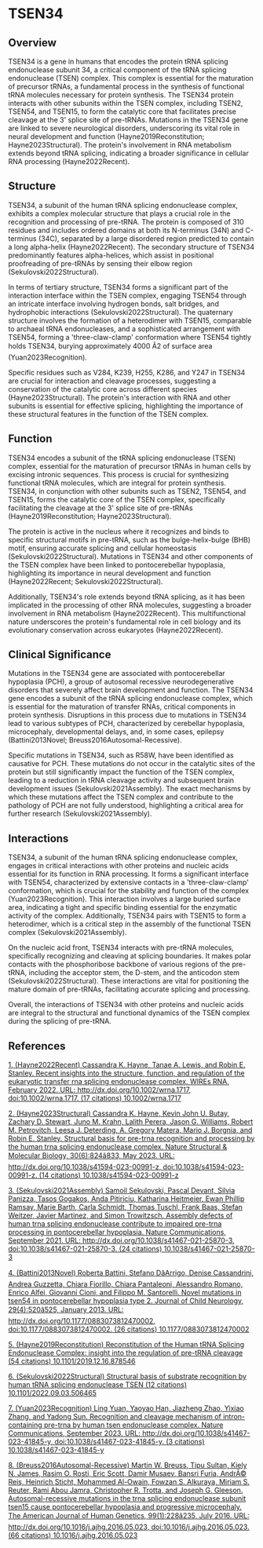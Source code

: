 # TSEN34

## Overview
TSEN34 is a gene in humans that encodes the protein tRNA splicing endonuclease subunit 34, a critical component of the tRNA splicing endonuclease (TSEN) complex. This complex is essential for the maturation of precursor tRNAs, a fundamental process in the synthesis of functional tRNA molecules necessary for protein synthesis. The TSEN34 protein interacts with other subunits within the TSEN complex, including TSEN2, TSEN54, and TSEN15, to form the catalytic core that facilitates precise cleavage at the 3' splice site of pre-tRNAs. Mutations in the TSEN34 gene are linked to severe neurological disorders, underscoring its vital role in neural development and function (Hayne2019Reconstitution; Hayne2023Structural). The protein's involvement in RNA metabolism extends beyond tRNA splicing, indicating a broader significance in cellular RNA processing (Hayne2022Recent).

## Structure
TSEN34, a subunit of the human tRNA splicing endonuclease complex, exhibits a complex molecular structure that plays a crucial role in the recognition and processing of pre-tRNA. The protein is composed of 310 residues and includes ordered domains at both its N-terminus (34N) and C-terminus (34C), separated by a large disordered region predicted to contain a long alpha-helix (Hayne2022Recent). The secondary structure of TSEN34 predominantly features alpha-helices, which assist in positional proofreading of pre-tRNAs by sensing their elbow region (Sekulovski2022Structural).

In terms of tertiary structure, TSEN34 forms a significant part of the interaction interface within the TSEN complex, engaging TSEN54 through an intricate interface involving hydrogen bonds, salt bridges, and hydrophobic interactions (Sekulovski2022Structural). The quaternary structure involves the formation of a heterodimer with TSEN15, comparable to archaeal tRNA endonucleases, and a sophisticated arrangement with TSEN54, forming a 'three-claw-clamp' conformation where TSEN54 tightly holds TSEN34, burying approximately 4000 Ã2 of surface area (Yuan2023Recognition).

Specific residues such as V284, K239, H255, K286, and Y247 in TSEN34 are crucial for interaction and cleavage processes, suggesting a conservation of the catalytic core across different species (Hayne2023Structural). The protein's interaction with RNA and other subunits is essential for effective splicing, highlighting the importance of these structural features in the function of the TSEN complex.

## Function
TSEN34 encodes a subunit of the tRNA splicing endonuclease (TSEN) complex, essential for the maturation of precursor tRNAs in human cells by excising intronic sequences. This process is crucial for synthesizing functional tRNA molecules, which are integral for protein synthesis. TSEN34, in conjunction with other subunits such as TSEN2, TSEN54, and TSEN15, forms the catalytic core of the TSEN complex, specifically facilitating the cleavage at the 3' splice site of pre-tRNAs (Hayne2019Reconstitution; Hayne2023Structural).

The protein is active in the nucleus where it recognizes and binds to specific structural motifs in pre-tRNA, such as the bulge-helix-bulge (BHB) motif, ensuring accurate splicing and cellular homeostasis (Sekulovski2022Structural). Mutations in TSEN34 and other components of the TSEN complex have been linked to pontocerebellar hypoplasia, highlighting its importance in neural development and function (Hayne2022Recent; Sekulovski2022Structural).

Additionally, TSEN34's role extends beyond tRNA splicing, as it has been implicated in the processing of other RNA molecules, suggesting a broader involvement in RNA metabolism (Hayne2022Recent). This multifunctional nature underscores the protein's fundamental role in cell biology and its evolutionary conservation across eukaryotes (Hayne2022Recent).

## Clinical Significance
Mutations in the TSEN34 gene are associated with pontocerebellar hypoplasia (PCH), a group of autosomal recessive neurodegenerative disorders that severely affect brain development and function. The TSEN34 gene encodes a subunit of the tRNA splicing endonuclease complex, which is essential for the maturation of transfer RNAs, critical components in protein synthesis. Disruptions in this process due to mutations in TSEN34 lead to various subtypes of PCH, characterized by cerebellar hypoplasia, microcephaly, developmental delays, and, in some cases, epilepsy (Battini2013Novel; Breuss2016Autosomal-Recessive).

Specific mutations in TSEN34, such as R58W, have been identified as causative for PCH. These mutations do not occur in the catalytic sites of the protein but still significantly impact the function of the TSEN complex, leading to a reduction in tRNA cleavage activity and subsequent brain development issues (Sekulovski2021Assembly). The exact mechanisms by which these mutations affect the TSEN complex and contribute to the pathology of PCH are not fully understood, highlighting a critical area for further research (Sekulovski2021Assembly).

## Interactions
TSEN34, a subunit of the human tRNA splicing endonuclease complex, engages in critical interactions with other proteins and nucleic acids essential for its function in RNA processing. It forms a significant interface with TSEN54, characterized by extensive contacts in a 'three-claw-clamp' conformation, which is crucial for the stability and function of the complex (Yuan2023Recognition). This interaction involves a large buried surface area, indicating a tight and specific binding essential for the enzymatic activity of the complex. Additionally, TSEN34 pairs with TSEN15 to form a heterodimer, which is a critical step in the assembly of the functional TSEN complex (Sekulovski2021Assembly). 

On the nucleic acid front, TSEN34 interacts with pre-tRNA molecules, specifically recognizing and cleaving at splicing boundaries. It makes polar contacts with the phosphoribose backbone of various regions of the pre-tRNA, including the acceptor stem, the D-stem, and the anticodon stem (Sekulovski2022Structural). These interactions are vital for positioning the mature domain of pre-tRNAs, facilitating accurate splicing and processing. 

Overall, the interactions of TSEN34 with other proteins and nucleic acids are integral to the structural and functional dynamics of the TSEN complex during the splicing of pre-tRNA.


## References


[1. (Hayne2022Recent) Cassandra K. Hayne, Tanae A. Lewis, and Robin E. Stanley. Recent insights into the structure, function, and regulation of the eukaryotic transfer <scp>rna</scp> splicing endonuclease complex. WIREs RNA, February 2022. URL: http://dx.doi.org/10.1002/wrna.1717, doi:10.1002/wrna.1717. (17 citations) 10.1002/wrna.1717](https://doi.org/10.1002/wrna.1717)

[2. (Hayne2023Structural) Cassandra K. Hayne, Kevin John U. Butay, Zachary D. Stewart, Juno M. Krahn, Lalith Perera, Jason G. Williams, Robert M. Petrovitch, Leesa J. Deterding, A. Gregory Matera, Mario J. Borgnia, and Robin E. Stanley. Structural basis for pre-trna recognition and processing by the human trna splicing endonuclease complex. Nature Structural &amp; Molecular Biology, 30(6):824â833, May 2023. URL: http://dx.doi.org/10.1038/s41594-023-00991-z, doi:10.1038/s41594-023-00991-z. (14 citations) 10.1038/s41594-023-00991-z](https://doi.org/10.1038/s41594-023-00991-z)

[3. (Sekulovski2021Assembly) Samoil Sekulovski, Pascal Devant, Silvia Panizza, Tasos Gogakos, Anda Pitiriciu, Katharina Heitmeier, Ewan Phillip Ramsay, Marie Barth, Carla Schmidt, Thomas Tuschl, Frank Baas, Stefan Weitzer, Javier Martinez, and Simon Trowitzsch. Assembly defects of human trna splicing endonuclease contribute to impaired pre-trna processing in pontocerebellar hypoplasia. Nature Communications, September 2021. URL: http://dx.doi.org/10.1038/s41467-021-25870-3, doi:10.1038/s41467-021-25870-3. (24 citations) 10.1038/s41467-021-25870-3](https://doi.org/10.1038/s41467-021-25870-3)

[4. (Battini2013Novel) Roberta Battini, Stefano DâArrigo, Denise Cassandrini, Andrea Guzzetta, Chiara Fiorillo, Chiara Pantaleoni, Alessandro Romano, Enrico Alfei, Giovanni Cioni, and Filippo M. Santorelli. Novel mutations in tsen54 in pontocerebellar hypoplasia type 2. Journal of Child Neurology, 29(4):520â525, January 2013. URL: http://dx.doi.org/10.1177/0883073812470002, doi:10.1177/0883073812470002. (26 citations) 10.1177/0883073812470002](https://doi.org/10.1177/0883073812470002)

[5. (Hayne2019Reconstitution) Reconstitution of the Human tRNA Splicing Endonuclease Complex: insight into the regulation of pre-tRNA cleavage (54 citations) 10.1101/2019.12.16.878546](https://doi.org/10.1101/2019.12.16.878546)

[6. (Sekulovski2022Structural) Structural basis of substrate recognition by human tRNA splicing endonuclease TSEN (12 citations) 10.1101/2022.09.03.506465](https://doi.org/10.1101/2022.09.03.506465)

[7. (Yuan2023Recognition) Ling Yuan, Yaoyao Han, Jiazheng Zhao, Yixiao Zhang, and Yadong Sun. Recognition and cleavage mechanism of intron-containing pre-trna by human tsen endonuclease complex. Nature Communications, September 2023. URL: http://dx.doi.org/10.1038/s41467-023-41845-y, doi:10.1038/s41467-023-41845-y. (3 citations) 10.1038/s41467-023-41845-y](https://doi.org/10.1038/s41467-023-41845-y)

[8. (Breuss2016Autosomal-Recessive) Martin W. Breuss, Tipu Sultan, Kiely N. James, Rasim O. Rosti, Eric Scott, Damir Musaev, Bansri Furia, AndrÃ© Reis, Heinrich Sticht, Mohammed Al-Owain, Fowzan S. Alkuraya, Miriam S. Reuter, Rami Abou Jamra, Christopher R. Trotta, and Joseph G. Gleeson. Autosomal-recessive mutations in the trna splicing endonuclease subunit tsen15 cause pontocerebellar hypoplasia and progressive microcephaly. The American Journal of Human Genetics, 99(1):228â235, July 2016. URL: http://dx.doi.org/10.1016/j.ajhg.2016.05.023, doi:10.1016/j.ajhg.2016.05.023. (66 citations) 10.1016/j.ajhg.2016.05.023](https://doi.org/10.1016/j.ajhg.2016.05.023)